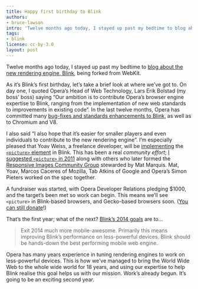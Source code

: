 ```yaml
---
title: Happy first birthday to Blink
authors:
- bruce-lawson
intro: 'Twelve months ago today, I stayed up past my bedtime to blog about the new rendering engine, Blink, being forked from WebKit. As it’s Blink’s first birthday, let’s take a brief look at where we’ve got to.'
tags:
- blink
license: cc-by-3.0
layout: post
---
```


Twelve months ago today, I stayed up past my bedtime to [blog about the new rendering engine, Blink](http://www.brucelawson.co.uk/2013/hello-blink/), being forked from WebKit.

As it’s Blink’s first birthday, let’s take a brief look at where we’ve got to. On day one, I quoted Opera’s Head of Web Technology, Lars Erik Bolstad (my boss’ boss) saying “Our ambition is to contribute Opera’s browser engine expertise to Blink, ranging from the implementation of new web standards to improvements in existing code”. In the last twelve months, Opera has committed many [bug-fixes and standards enhancements to Blink](http://operasoftware.github.io/upstreamtools/#blink), as well as to Chromium and V8.

I also said “I also hope that it’s easier for smaller players and even individuals to contribute to the new rendering engine”. I’m especially pleased that Yoav Weiss, a freelance developer, will be [implementing](http://alistapart.com/blog/post/bringing-responsive-images-to-browsers) the [`<picture>` element](http://picture.responsiveimages.org/) in Blink. This has been a real _community effort_; [I suggested `<picture>` in 2011](http://www.brucelawson.co.uk/2011/notes-on-adaptive-images-yet-again/) along with others who later formed the [Responsive Images Community Group](http://responsiveimages.org/) stewarded by Mat Marquis. Mat, Yoav, Marcos Caceres of Mozilla, Tab Atkins of Google and Opera’s Simon Pieters worked on the spec together.

A fundraiser was started, with Opera Developer Relations pledging $1000, and the target’s been met so work can begin. This means we’ll see `<picture>` in Blink-based browsers, and Gecko-based browsers soon. ([You can still donate](https://www.indiegogo.com/projects/picture-element-implementation-in-blink)!)

That’s the first year; what of the next? [Blink’s 2014 goals](https://groups.google.com/a/chromium.org/forum/#!msg/blink-dev/Z5OzwYh3Wfk/IWooaY5FZowJ) are to…

> Exit 2014 much more mobile-awesome. Primarily this means improving Blink’s performance on less-powerful devices. Blink should be hands-down the best performing mobile web engine.

Opera has many years experience in tuning rendering engines to work on less-powerful devices. This is how we’ve managed to bring the World Wide Web to the whole wide world for 18 years, and using our expertise to help Blink realise this goal helps us with our mission. Work’s already begun. It’s going to be an exciting second year.
